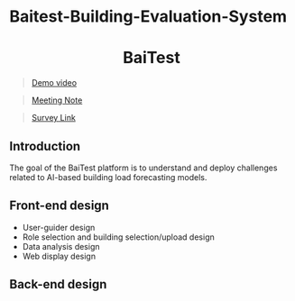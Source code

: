 # Baitest-Building-Evaluation-System
<div align="center">
<h1>
<b>
BaiTest
</b>
</h1>
</div>

> [Demo video](https://youtu.be/U8PfB93wCx0)

> [Meeting Note](https://docs.google.com/document/d/1PPSkh5ZNaXh1GiIWawdBqzbC4-HKz2NTu9-rDip23mg/edit )

> [Survey Link](https://forms.gle/e5ZKm39eXKEoAYRi9)

## Introduction
The goal of the BaiTest platform is to understand and deploy challenges related to AI-based building load forecasting models.
  
## Front-end design
* User-guider design 
* Role selection and building selection/upload design
* Data analysis design
* Web display design
  
## Back-end design
